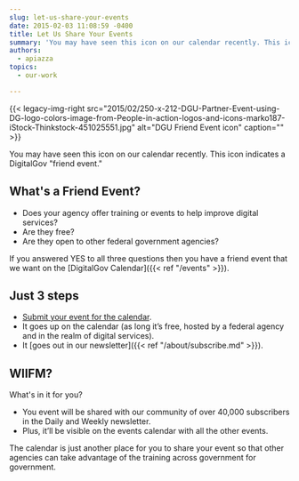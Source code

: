 ```yaml
---
slug: let-us-share-your-events
date: 2015-02-03 11:08:59 -0400
title: Let Us Share Your Events
summary: 'You may have seen this icon on our calendar recently. This icon indicates a DigitalGov &#8220;friend event.&#8221;'
authors:
  - apiazza
topics:
  - our-work

---
```


{{< legacy-img-right src="2015/02/250-x-212-DGU-Partner-Event-using-DG-logo-colors-image-from-People-in-action-logos-and-icons-marko187-iStock-Thinkstock-451025551.jpg" alt="DGU Friend Event icon" caption="" >}}

You may have seen this icon on our calendar recently. This icon indicates a DigitalGov "friend event."

## What's a Friend Event?

  * Does your agency offer training or events to help improve digital services?
  * Are they free?
  * Are they open to other federal government agencies?

If you answered YES to all three questions then you have a friend event that we want on the [DigitalGov Calendar]({{< ref "/events" >}}).

## Just 3 steps

  * [Submit your event for the calendar](https://www.surveymonkey.com/s/friend-event).
  * It goes up on the calendar (as long it&#8217;s free, hosted by a federal agency and in the realm of digital services).
  * It [goes out in our newsletter]({{< ref "/about/subscribe.md" >}}).

## WIIFM?

What's in it for you?

  * You event will be shared with our community of over 40,000 subscribers in the Daily and Weekly newsletter.
  * Plus, it&#8217;ll be visible on the events calendar with all the other events.

The calendar is just another place for you to share your event so that other agencies can take advantage of the training across government for government.
